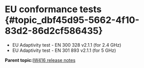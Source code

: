 # EU conformance tests {#topic_dbf45d95-5662-4f10-83d2-86d2cf586435}

-   EU Adaptivity test - EN 300 328 v2.1.1 \(for 2.4 GHz\)
-   EU Adaptivity test - EN 301 893 v2.1.1 \(for 5 GHz\)

**Parent topic:**[IW416 release notes](../topics/iw416-release-notes.md)

